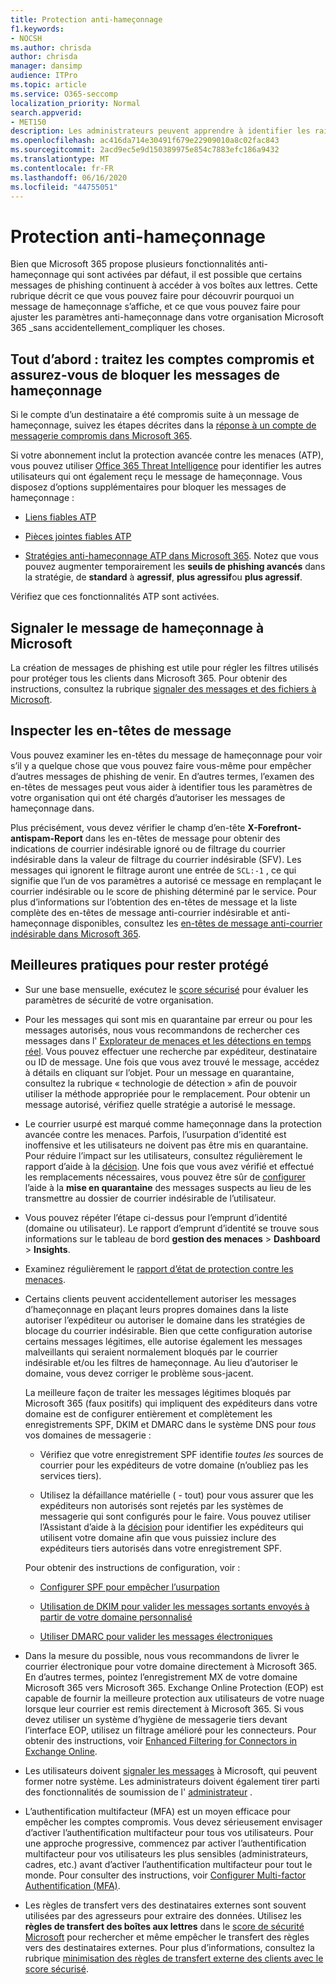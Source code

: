 ```yaml
---
title: Protection anti-hameçonnage
f1.keywords:
- NOCSH
ms.author: chrisda
author: chrisda
manager: dansimp
audience: ITPro
ms.topic: article
ms.service: O365-seccomp
localization_priority: Normal
search.appverid:
- MET150
description: Les administrateurs peuvent apprendre à identifier les raisons et le mode de réception d’un message de hameçonnage dans Microsoft 365, ainsi que la marche à suivre pour éviter d’autres messages de hameçonnage.
ms.openlocfilehash: ac416da714e30491f679e22909010a8c02fac843
ms.sourcegitcommit: 2acd9ec5e9d150389975e854c7883efc186a9432
ms.translationtype: MT
ms.contentlocale: fr-FR
ms.lasthandoff: 06/16/2020
ms.locfileid: "44755051"
---
```

# <a name="tune-anti-phishing-protection"></a>Protection anti-hameçonnage

Bien que Microsoft 365 propose plusieurs fonctionnalités anti-hameçonnage qui sont activées par défaut, il est possible que certains messages de phishing continuent à accéder à vos boîtes aux lettres. Cette rubrique décrit ce que vous pouvez faire pour découvrir pourquoi un message de hameçonnage s’affiche, et ce que vous pouvez faire pour ajuster les paramètres anti-hameçonnage dans votre organisation Microsoft 365 _sans accidentellement_compliquer les choses.

## <a name="first-things-first-deal-with-any-compromised-accounts-and-make-sure-you-block-any-more-phishing-messages-from-getting-through"></a>Tout d’abord : traitez les comptes compromis et assurez-vous de bloquer les messages de hameçonnage

Si le compte d’un destinataire a été compromis suite à un message de hameçonnage, suivez les étapes décrites dans la [réponse à un compte de messagerie compromis dans Microsoft 365](responding-to-a-compromised-email-account.md).

Si votre abonnement inclut la protection avancée contre les menaces (ATP), vous pouvez utiliser [Office 365 Threat Intelligence](office-365-ti.md) pour identifier les autres utilisateurs qui ont également reçu le message de hameçonnage. Vous disposez d’options supplémentaires pour bloquer les messages de hameçonnage :

- [Liens fiables ATP](set-up-atp-safe-links-policies.md)

- [Pièces jointes fiables ATP](set-up-atp-safe-attachments-policies.md)

- [Stratégies anti-hameçonnage ATP dans Microsoft 365](configure-atp-anti-phishing-policies.md). Notez que vous pouvez augmenter temporairement les **seuils de phishing avancés** dans la stratégie, de **standard** à **agressif**, **plus agressif**ou **plus agressif**.

Vérifiez que ces fonctionnalités ATP sont activées.

## <a name="report-the-phishing-message-to-microsoft"></a>Signaler le message de hameçonnage à Microsoft

La création de messages de phishing est utile pour régler les filtres utilisés pour protéger tous les clients dans Microsoft 365. Pour obtenir des instructions, consultez la rubrique [signaler des messages et des fichiers à Microsoft](report-junk-email-messages-to-microsoft.md).

## <a name="inspect-the-message-headers"></a>Inspecter les en-têtes de message

Vous pouvez examiner les en-têtes du message de hameçonnage pour voir s’il y a quelque chose que vous pouvez faire vous-même pour empêcher d’autres messages de phishing de venir. En d’autres termes, l’examen des en-têtes de messages peut vous aider à identifier tous les paramètres de votre organisation qui ont été chargés d’autoriser les messages de hameçonnage dans.

Plus précisément, vous devez vérifier le champ d’en-tête **X-Forefront-antispam-Report** dans les en-têtes de message pour obtenir des indications de courrier indésirable ignoré ou de filtrage du courrier indésirable dans la valeur de filtrage du courrier indésirable (SFV). Les messages qui ignorent le filtrage auront une entrée de `SCL:-1` , ce qui signifie que l’un de vos paramètres a autorisé ce message en remplaçant le courrier indésirable ou le score de phishing déterminé par le service. Pour plus d’informations sur l’obtention des en-têtes de message et la liste complète des en-têtes de message anti-courrier indésirable et anti-hameçonnage disponibles, consultez les [en-têtes de message anti-courrier indésirable dans Microsoft 365](anti-spam-message-headers.md).

## <a name="best-practices-to-stay-protected"></a>Meilleures pratiques pour rester protégé

- Sur une base mensuelle, exécutez le [score sécurisé](../mtp/microsoft-secure-score.md) pour évaluer les paramètres de sécurité de votre organisation.

- Pour les messages qui sont mis en quarantaine par erreur ou pour les messages autorisés, nous vous recommandons de rechercher ces messages dans l' [Explorateur de menaces et les détections en temps réel](threat-explorer.md). Vous pouvez effectuer une recherche par expéditeur, destinataire ou ID de message. Une fois que vous avez trouvé le message, accédez à détails en cliquant sur l’objet. Pour un message en quarantaine, consultez la rubrique « technologie de détection » afin de pouvoir utiliser la méthode appropriée pour le remplacement. Pour obtenir un message autorisé, vérifiez quelle stratégie a autorisé le message. 

- Le courrier usurpé est marqué comme hameçonnage dans la protection avancée contre les menaces. Parfois, l’usurpation d’identité est inoffensive et les utilisateurs ne doivent pas être mis en quarantaine. Pour réduire l’impact sur les utilisateurs, consultez régulièrement le rapport d’aide à la [décision](learn-about-spoof-intelligence.md). Une fois que vous avez vérifié et effectué les remplacements nécessaires, vous pouvez être sûr de [configurer](set-up-anti-phishing-policies.md#spoof-settings) l’aide à la **mise en quarantaine** des messages suspects au lieu de les transmettre au dossier de courrier indésirable de l’utilisateur.

- Vous pouvez répéter l’étape ci-dessus pour l’emprunt d’identité (domaine ou utilisateur). Le rapport d’emprunt d’identité se trouve sous informations sur le tableau de bord **gestion des menaces** \> **Dashboard** \> **Insights**.

- Examinez régulièrement le [rapport d’état de protection contre les menaces](view-reports-for-atp.md#threat-protection-status-report).

- Certains clients peuvent accidentellement autoriser les messages d’hameçonnage en plaçant leurs propres domaines dans la liste autoriser l’expéditeur ou autoriser le domaine dans les stratégies de blocage du courrier indésirable. Bien que cette configuration autorise certains messages légitimes, elle autorise également les messages malveillants qui seraient normalement bloqués par le courrier indésirable et/ou les filtres de hameçonnage. Au lieu d’autoriser le domaine, vous devez corriger le problème sous-jacent.

  La meilleure façon de traiter les messages légitimes bloqués par Microsoft 365 (faux positifs) qui impliquent des expéditeurs dans votre domaine est de configurer entièrement et complètement les enregistrements SPF, DKIM et DMARC dans le système DNS pour _tous_ vos domaines de messagerie :

  - Vérifiez que votre enregistrement SPF identifie _toutes les_ sources de courrier pour les expéditeurs de votre domaine (n’oubliez pas les services tiers).

  - Utilisez la défaillance matérielle ( \- tout) pour vous assurer que les expéditeurs non autorisés sont rejetés par les systèmes de messagerie qui sont configurés pour le faire. Vous pouvez utiliser l’Assistant d’aide à la [décision](learn-about-spoof-intelligence.md) pour identifier les expéditeurs qui utilisent votre domaine afin que vous puissiez inclure des expéditeurs tiers autorisés dans votre enregistrement SPF.

  Pour obtenir des instructions de configuration, voir :
  
  - [Configurer SPF pour empêcher l’usurpation](set-up-spf-in-office-365-to-help-prevent-spoofing.md)

  - [Utilisation de DKIM pour valider les messages sortants envoyés à partir de votre domaine personnalisé](use-dkim-to-validate-outbound-email.md)

  - [Utiliser DMARC pour valider les messages électroniques](use-dmarc-to-validate-email.md)

- Dans la mesure du possible, nous vous recommandons de livrer le courrier électronique pour votre domaine directement à Microsoft 365. En d’autres termes, pointez l’enregistrement MX de votre domaine Microsoft 365 vers Microsoft 365. Exchange Online Protection (EOP) est capable de fournir la meilleure protection aux utilisateurs de votre nuage lorsque leur courrier est remis directement à Microsoft 365. Si vous devez utiliser un système d’hygiène de messagerie tiers devant l’interface EOP, utilisez un filtrage amélioré pour les connecteurs. Pour obtenir des instructions, voir [Enhanced Filtering for Connectors in Exchange Online](https://docs.microsoft.com/Exchange/mail-flow-best-practices/use-connectors-to-configure-mail-flow/enhanced-filtering-for-connectors).

- Les utilisateurs doivent [signaler les messages](enable-the-report-message-add-in.md) à Microsoft, qui peuvent former notre système. Les administrateurs doivent également tirer parti des fonctionnalités de soumission de l' [administrateur](admin-submission.md) .

- L’authentification multifacteur (MFA) est un moyen efficace pour empêcher les comptes compromis. Vous devez sérieusement envisager d’activer l’authentification multifacteur pour tous vos utilisateurs. Pour une approche progressive, commencez par activer l’authentification multifacteur pour vos utilisateurs les plus sensibles (administrateurs, cadres, etc.) avant d’activer l’authentification multifacteur pour tout le monde. Pour consulter des instructions, voir [Configurer Multi-factor Authentification (MFA)](../../admin/security-and-compliance/set-up-multi-factor-authentication.md).

- Les règles de transfert vers des destinataires externes sont souvent utilisées par des agresseurs pour extraire des données. Utilisez les **règles de transfert des boîtes aux lettres** dans le [score de sécurité Microsoft](../mtp/microsoft-secure-score.md) pour rechercher et même empêcher le transfert des règles vers des destinataires externes. Pour plus d’informations, consultez la rubrique [minimisation des règles de transfert externe des clients avec le score sécurisé](https://docs.microsoft.com/archive/blogs/office365security/mitigating-client-external-forwarding-rules-with-secure-score).
